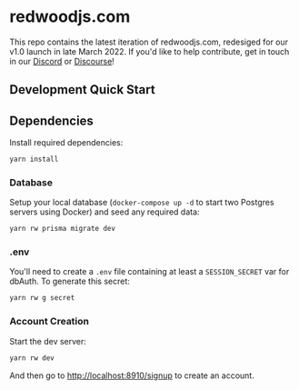 # redwoodjs.com

This repo contains the latest iteration of redwoodjs.com, redesiged for our v1.0 launch in late March 2022. If you'd like to help contribute, get in touch in our [Discord](https://discord.gg/jjSYEQd) or [Discourse](https://community.redwoodjs.com/)!

## Development Quick Start

## Dependencies

Install required dependencies:

```bash
yarn install
```

### Database

Setup your local database (`docker-compose up -d` to start two Postgres servers using Docker) and seed any required data:

```bash
yarn rw prisma migrate dev
```

### .env

You'll need to create a `.env` file containing at least a `SESSION_SECRET` var for dbAuth. To generate this secret:

```bash
yarn rw g secret
```

### Account Creation

Start the dev server:

```bash
yarn rw dev
```

And then go to [http://localhost:8910/signup](http://localhost:8910/signup) to create an account.
